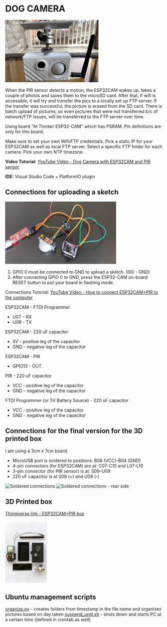 # DOG CAMERA

<img src="/assets/images/dog-camera.jpg" alt="ESP32 Camera with PIR sensor" height="200" title="Dog Camera">

 When the PIR sensor detects a motion, the ESP32CAM wakes up, takes a couple of photos and saves them to the microSD card.
 After that, if wifi is accessible, it will try and transfer the pics to a locally set up FTP server.
 If the transfer was successful, the picture is erased from the SD card. 
 There is batch upload of pictures, so even pictures that were not transferred b/c of network/FTP issues, will be transferred 
 to the FTP server over time.

 Using board "AI Thinker ESP32-CAM" which has PSRAM. 
 Pin definitions are only for this board. 
 
 Make sure to set your own Wifi/FTP credentials. Pick a static IP for your ESP32CAM as well as local FTP server.
 Select a specific FTP folder for each camera. Pick your own NTP timezone. 

 **Video Tutorial:**
[YouTube Video - Dog Camera with ESP32CAM and PIR sensor](https://youtu.be/Xqssep32oWI)

**IDE:**
Visual Studio Code + PlatformIO plugin

 
## Connections for uploading a sketch

<img src="/assets/images/computer-connections.jpg" alt="Computer connections" height="200" title="Computer connections">

1. GPIO 0 must be connected to GND to upload a sketch. (I00 - GND)
2. After connecting GPIO 0 to GND, press the ESP32-CAM on-board RESET button to put your board in flashing mode.

Connections Tutorial:
[YouTube Video - How to connect ESP32CAM+PIR to the computer](https://youtu.be/_SIfywxHqL0)
 
 ESP32CAM - FTDI Programmer
 * U0T - RX
 * U0R - TX
 
 ESP32CAM - 220 uF capacitor
 * 5V - positive leg of the capacitor
 * GND - negative leg of the capacitor
 
 ESP32CAM - PIR
 * GPIO13 - OUT
 
 PIR - 220 uF capacitor
 * VCC - positive leg of the capacitor
 * GND - negative leg of the capacitor
 
 FTDI Programmer (or 5V Battery Source) - 220 uF capacitor
 * VCC - positive leg of the capacitor
 * GND - negative leg of the capacitor
 
 
## Connections for the final version for the 3D printed box
  
 I am using a 3cm x 7cm board. 
 * MicroUSB port is soldered to positions: B08 (VCC)-B04 (GND)
 * 4-pin connectors (for ESP32CAM) are at: C07-C10 and L07-L10
 * 3-pin connector (for PIR sensor) is at: S09-U09
 * 220 uF capacitor is at S08 (+) and U08 (-)

 <img src="/assets/images/soldered-connections.jpg" alt="Soldered connections" height="200" title="Soldered connections">
 <img src="/assets/images/soldered-connections-2.jpg" alt="Soldered connections - rear side" height="200" title="Soldered connections - rear side">

 ## 3D Printed box

 [Thingiverse link - ESP32CAM+PIR box](https://www.thingiverse.com/thing:5389750)

 <img src="/assets/images/3d-printed-box.jpg" alt="3D Printed Box" height="200" title="3D Printed Box">

 ## Ubuntu management scripts

 [organize.py](assets/scripts/organize.py) - creates folders from timestamp in the file name and organizes pictures based on day taken
 [suspend_until.sh](assets/scripts/suspend_until.sh) - shuts down and starts PC at a certain time (defined in crontab as well)